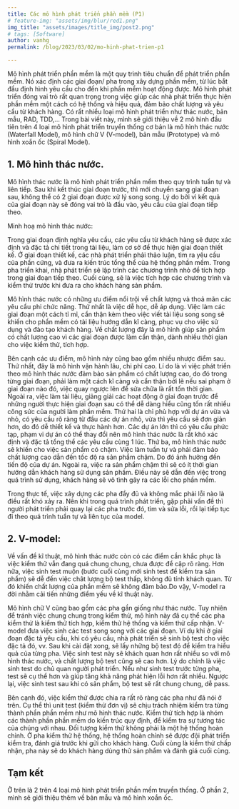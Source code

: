 ```yaml
---
title: Các mô hình phát triển phần mềm (P1)
# feature-img: "assets/img/blur/red1.png"
img_title: "assets/images/title_img/post2.png"
# tags: [Software]
author: vanhg
permalink: /blog/2023/03/02/mo-hinh-phat-trien-p1

---
```


Mô hình phát triển phần mềm là một quy trình tiêu chuẩn để phát triển phần mềm. Nó xác định các giai đoạn/ pha trong xây dựng phần mềm, từ lúc bắt đầu định hình yêu cầu cho đến khi phần mềm hoạt động được. Mô hình phát triển đóng vai trò rất quan trọng trong việc giúp các nhà phát triển thực hiện phần mềm một cách có hệ thống và hiệu quả, đảm bảo chất lượng và yêu cầu từ khách hàng.
Có rất nhiều loại mô hình phát triển như thác nước, bản mẫu, RAD, TDD,… Trong bài viết này, mình sẽ giới thiệu về 2 mô hình đầu tiên trên 4 loại mô hình phát triển truyền thống cơ bản là mô hình thác nước (Waterfall Model), mô hình chữ V (V-model), bản mẫu (Prototype) và mô hình xoắn ốc (Spiral Model).

## 1. Mô hình thác nước.
Mô hình thác nước là mô hình phát triển phần mềm theo quy trình tuần tự và liên tiếp. Sau khi kết thúc giai đoạn trước, thì mới chuyển sang giai đoạn sau, không thể có 2 giai đoạn được xử lý song song. Lý do bởi vì kết quả của giai đoạn này sẽ đóng vai trò là đầu vào, yêu cầu của giai đoạn tiếp theo.

Minh hoạ mô hình thác nước: 

<!-- {% include aligner.html images="post-pic/post2-1.png" column = 3%} -->

Trong giai đoạn định nghĩa yêu cầu, các yêu cầu từ khách hàng sẽ được xác định và đặc tả chi tiết trong tài liệu, làm cơ sở để thực hiện giai đoạn thiết kế. Ở giai đoạn thiết kế, các nhà phát triển phải thảo luận, tìm ra yêu cầu của phần cứng, và đưa ra kiến trúc tổng thể của hệ thống phần mềm. Trong pha triển khai, nhà phát triển sẽ lập trình các chương trình nhỏ để tích hợp trong giai đoạn tiếp theo. Cuối cùng, sẽ là việc tích hợp các chương trình và kiểm thử trước khi đưa ra cho khách hàng sản phẩm.

Mô hình thác nước có những ưu điểm nổi trội về chất lượng và thoả mãn các yêu cầu phi chức năng. Thứ nhất là việc dễ học, dễ áp dụng. Việc làm các giai đoạn một cách tỉ mỉ, cẩn thận kèm theo việc viết tài liệu song song sẽ khiến cho phần mềm có tài liệu hướng dẫn kĩ càng, phục vụ cho việc sử dụng và đào tạo khách hàng. Về chất lượng đây là mô hình giúp sản phẩm có chất lượng cao vì các giai đoạn được làm cẩn thận, dành nhiều thời gian cho việc kiểm thử, tích hợp.

Bên cạnh các ưu điểm, mô hình này cũng bao gồm nhiều nhược điểm sau. Thứ nhất, đây là mô hình vận hành lâu, chi phí cao. Lí do là vì việc phát triển theo mô hình thác nước đảm bảo sản phẩm có chất lượng cao, do đó trong từng giai đoạn, phải làm một cách kĩ càng và cẩn thận bởi lẽ nếu sai phạm ở giai đoạn nào đó, việc quay ngược lên để sửa chữa là rất tốn thời gian. Ngoài ra, việc làm tài liệu, giảng giải các hoạt động ở giai đoạn trước để những người thực hiện giai đoạn sau có thể dễ dàng hiểu cũng tốn rất nhiều công sức của người làm phần mềm. Thứ hai là chỉ phù hợp với dự án vừa và nhỏ, có yêu cầu rõ ràng từ đầu các dự án nhỏ, vừa thì yêu cầu sẽ đơn giản hơn, do đó dễ thiết kế và thực hành hơn. Các dự án lớn thì có yêu cầu phức tạp, phạm vi dự án có thể thay đổi nên mô hình thác nước là rất khó xác định và đặc tả tổng thể các yêu cầu cùng 1 lúc. Thứ ba, mô hình thác nước sẽ khiến cho việc sản phẩm có chậm. Việc làm tuần tự và phải đảm bảo chất lượng cao dẫn đến tốc độ ra sản phẩm chậm. Do đó ảnh hưởng đến tiến độ của dự án. Ngoài ra, việc ra sản phẩm chậm thì sẽ có ít thời gian hướng dẫn khách hàng sử dụng sản phầm. Điều này sẽ dẫn đến việc trong quá trình sử dụng, khách hàng sẽ vô tình gây ra các lỗi cho phần mềm.

Trong thực tế, việc xây dựng các pha đầy đủ và không mắc phải lỗi nào là điều rất khó xảy ra. Nên khi trong quá trình phát triển, gặp phải vấn đề thì người phát triển phải quay lại các pha trước đó, tìm và sửa lỗi, rồi lại tiếp tục đi theo quá trình tuần tự và liên tục của model.
## 2. V-model:
Về vấn đề kĩ thuật, mô hình thác nước còn có các điểm cần khắc phục là việc kiểm thử vẫn đang quá chung chung, chưa được đề cập rõ ràng. Hơn nữa, việc sinh test muộn (bước cuối cùng mới sinh test để kiểm tra sản phẩm) sẽ dễ đến việc chât lượng bộ test thấp, không đủ tính khách quan. Từ đó khiến chất lượng của phần mềm sẽ không đảm bảo.Do vậy, V-model ra đời nhằm cải tiến những điểm yếu về kĩ thuật này. 

<!-- Minh hoạ V-model: {% include aligner.html images="post-pic/post2-2.png" column = 3%} -->
 
Mô hình chữ V cũng bao gồm các pha gần giống như thác nước. Tuy nhiên để tránh việc chung chung trong kiểm thử, mô hình này đã cụ thể các pha kiểm thử là kiểm thử tích hợp, kiểm thử hệ thống và kiểm thử cấp nhận. V-model đưa việc sinh các test song song với các giai đoạn. Ví dụ khi ở giai đoạn đặc tả yêu cầu, khi có yêu cầu, nhà phát triển sẽ sinh bộ test cho việc đặc tả đó, vv. Sau khi cài đặt xong, sẽ lấy những bộ test đó để kiểm tra hiểu quả của từng pha. Việc sinh test này sẽ khách quan hơn rất nhiều so với mô hình thác nước, và chất lượng bộ test cũng sẽ cao hơn. Lý do chính là việc sinh test do chủ quan người phát triển. Nếu như sinh test trước từng pha, test sẽ cụ thể hơn và giúp tăng khả năng phát hiện lỗi hơn rất nhiều. Ngược lại, việc sinh test sau khi có sản phẩm, bộ test sẽ rất chung chung, dễ pass. 

Bên cạnh đó, việc kiểm thử được chia ra rất rõ ràng các pha như đã nói ở trên. Cụ thể thì unit test (kiểm thử đơn vị) sẽ chịu trách nhiệm kiểm tra từng thành phần phần mềm như mô hình thác nước. Kiểm thử tích hợp là nhóm các thành phần phần mềm do kiến trúc quy định, để kiểm tra sự tương tác của chúng với nhau. Đối tượng kiểm thử không phải là một hệ thống hoàn chỉnh. Ở pha kiểm thử hệ thống, hệ thống hoàn chỉnh sẽ được đội phát triển kiểm tra, đánh giá trước khi gửi cho khách hàng. Cuối cùng là kiểm thử chấp nhận, pha này sẽ do khách hàng dùng thử sản phẩm và đánh giá cuối cùng.

## Tạm kết
Ở trên là 2 trên 4 loại mô hình phát triển phần mềm truyền thống. Ở phần 2, mình sẽ giới thiệu thêm về bản mẫu và mô hình xoắn ốc.


